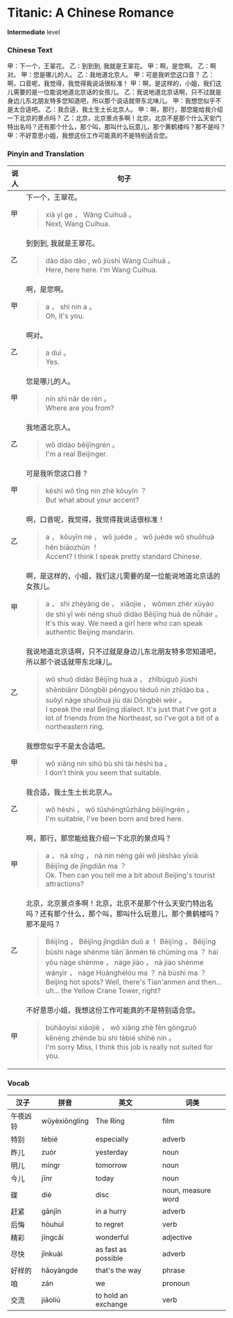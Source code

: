 # Titanic: A Chinese Romance
**Intermediate** level
### Chinese Text
甲：下一个，王翠花。
乙：到到到, 我就是王翠花。
甲：啊，是您啊。
乙：啊对。
甲：您是哪儿的人。
乙：我地道北京人。
甲：可是我听您这口音？
乙：啊，口音呢，我觉得，我觉得我说话很标准！
甲：啊，是这样的，小姐，我们这儿需要的是一位能说地道北京话的女孩儿。
乙：我说地道北京话啊，只不过就是身边儿东北朋友特多您知道吧，所以那个说话就带东北味儿。
甲：我想您似乎不是太合适吧。
乙：我合适，我土生土长北京人。
甲：啊，那行，那您能给我介绍一下北京的景点吗？
乙：北京，北京景点多啊！北京，北京不是那个什么天安门特出名吗？还有那个什么，那个叫，那叫什么玩意儿，那个黄鹤楼吗？那不是吗？
甲：不好意思小姐，我想这份工作可能真的不是特别适合您。

### Pinyin and Translation
|说人|句子|
|----|----|
|甲|下一个，王翠花。<blockquote>xià yī ge ， Wáng Cuìhuā 。<br />Next, Wang Cuihua.</blockquote>|
|乙|到到到, 我就是王翠花。<blockquote>dào dào dào , wǒ jiùshì Wáng Cuìhuā 。<br />Here, here here. I'm Wang Cuihua.</blockquote>|
|甲|啊，是您啊。<blockquote>a ， shì nín a 。<br />Oh, it's you.</blockquote>|
|乙|啊对。<blockquote>a duì 。<br />Yes.</blockquote>|
|甲|您是哪儿的人。<blockquote>nín shì nǎr de rén 。<br />Where are you from?</blockquote>|
|乙|我地道北京人。<blockquote>wǒ dìdào běijīngrén 。<br />I'm a real Beijinger.</blockquote>|
|甲|可是我听您这口音？<blockquote>kěshì wǒ tīng nín zhè kǒuyīn ？<br />But what about your accent?</blockquote>|
|乙|啊，口音呢，我觉得，我觉得我说话很标准！<blockquote>a ， kǒuyīn ne ， wǒ juéde ， wǒ juéde wǒ shuōhuà hěn biāozhǔn ！<br />Accent? I think I speak pretty standard Chinese.</blockquote>|
|甲|啊，是这样的，小姐，我们这儿需要的是一位能说地道北京话的女孩儿。<blockquote>a ， shì zhèyàng de ， xiǎojie ， wǒmen zhèr xūyào de shì yī wèi néng shuō dìdào Běijīng huà de nǚháir 。<br />It's this way. We need a girl here who can speak authentic Beijing mandarin.</blockquote>|
|乙|我说地道北京话啊，只不过就是身边儿东北朋友特多您知道吧，所以那个说话就带东北味儿。<blockquote>wǒ shuō dìdào Běijīng huà a ， zhǐbùguò jiùshì shēnbiānr Dōngběi péngyou tèduō nín zhīdào ba ， suǒyǐ nàge shuōhuà jiù dài Dōngběi wèir 。<br />I speak the real Beijing dialect. It's just that I've got a lot of friends from the Northeast, so I've got a bit of a northeastern ring.</blockquote>|
|甲|我想您似乎不是太合适吧。<blockquote>wǒ xiǎng nín sìhū bù shì tài héshì ba 。<br />I don't think you seem that suitable.</blockquote>|
|乙|我合适，我土生土长北京人。<blockquote>wǒ héshì ， wǒ tǔshēngtǔzhǎng běijīngrén 。<br />I'm suitable, I've been born and bred here.</blockquote>|
|甲|啊，那行，那您能给我介绍一下北京的景点吗？<blockquote>a ， nà xíng ， nà nín néng gěi wǒ jièshào yīxià Běijīng de jǐngdiǎn ma ？<br />Ok. Then can you tell me a bit about Beijing's tourist attractions?</blockquote>|
|乙|北京，北京景点多啊！北京，北京不是那个什么天安门特出名吗？还有那个什么，那个叫，那叫什么玩意儿，那个黄鹤楼吗？那不是吗？<blockquote>Běijīng ， Běijīng jǐngdiǎn duō a ！ Běijīng ， Běijīng bùshì nàge shénme tiān`ānmén tè chūmíng ma ？ hái yǒu nàge shénme ， nàge jiào ， nà jiào shénme wányìr ， nàge Huánghèlóu ma ？ nà bùshì ma ？<br />Beijing hot spots? Well, there's Tian'anmen and then... uh... the Yellow Crane Tower, right?</blockquote>|
|甲|不好意思小姐，我想这份工作可能真的不是特别适合您。<blockquote>bùhǎoyìsi xiǎojiě ， wǒ xiǎng zhè fèn gōngzuò kěnéng zhēnde bù shì tèbié shìhé nín 。<br />I'm sorry Miss, I think this job is really not suited for you.</blockquote>|
### Vocab
|汉子|拼音|英文|词类|
|----|----|----|----|
|午夜凶铃|wǔyèxiōnglíng|The Ring|film|
|特别|tèbié|especially|adverb|
|昨儿|zuór|yesterday|noun|
|明儿|míngr|tomorrow|noun|
|今儿|jīnr|today|noun|
|碟|dié|disc|noun, measure word|
|赶紧|gǎnjǐn|in a hurry|adverb|
|后悔|hòuhuǐ|to regret|verb|
|精彩|jīngcǎi|wonderful|adjective|
|尽快|jǐnkuài|as fast as possible|adverb|
|好样的|hǎoyàngde|that's the way|phrase|
|咱|zán|we|pronoun|
|交流|jiāoliú|to hold an exchange|verb|